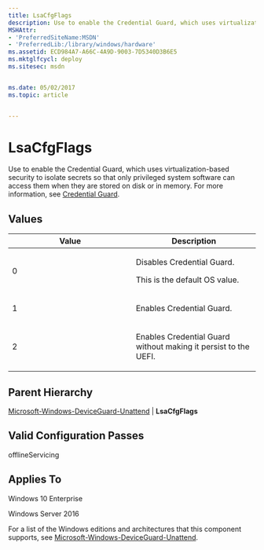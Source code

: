 ```yaml
---
title: LsaCfgFlags
description: Use to enable the Credential Guard, which uses virtualization-based security to isolate secrets so that only privileged system software can access them when they are stored on disk or in memory. For more information, see Credential Guard.
MSHAttr:
- 'PreferredSiteName:MSDN'
- 'PreferredLib:/library/windows/hardware'
ms.assetid: ECD984A7-A66C-4A9D-9003-7D5340D3B6E5
ms.mktglfcycl: deploy
ms.sitesec: msdn


ms.date: 05/02/2017
ms.topic: article


---
```

# LsaCfgFlags

Use to enable the Credential Guard, which uses virtualization-based security to isolate secrets so that only privileged system software can access them when they are stored on disk or in memory. For more information, see [Credential Guard](https://docs.microsoft.com/en-us/windows/access-protection/credential-guard/credential-guard).

## Values

<table>
<colgroup>
<col width="50%" />
<col width="50%" />
</colgroup>
<thead>
<tr class="header">
<th>Value</th>
<th>Description</th>
</tr>
</thead>
<tbody>
<tr class="odd">
<td><p>0</p></td>
<td><p>Disables Credential Guard.</p>
<p>This is the default OS value.</p></td>
</tr>
<tr class="even">
<td><p>1</p></td>
<td><p>Enables Credential Guard.</p></td>
</tr>
<tr class="odd">
<td><p>2</p></td>
<td><p>Enables Credential Guard without making it persist to the UEFI.</p></td>
</tr>
</tbody>
</table>

## Parent Hierarchy

[Microsoft-Windows-DeviceGuard-Unattend](microsoft-windows-deviceguard-unattend.md) | **LsaCfgFlags**

## Valid Configuration Passes

offlineServicing

## Applies To

Windows 10 Enterprise

Windows Server 2016

For a list of the Windows editions and architectures that this component supports, see [Microsoft-Windows-DeviceGuard-Unattend](microsoft-windows-deviceguard-unattend.md).
